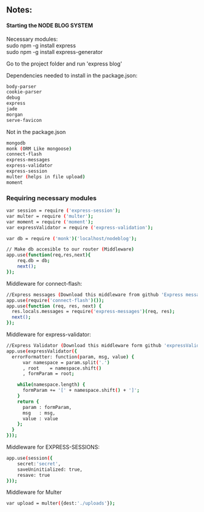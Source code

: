 ## Notes:  
#### Starting the NODE BLOG SYSTEM  

Necessary modules:  
sudo npm -g install express  
sudo npm -g install express-generator  

Go to the project folder and run 'express blog'  

Dependencies needed to install in the package.json:  
```bash
body-parser  
cookie-parser  
debug  
express  
jade  
morgan  
serve-favicon  
```
Not in the package.json  
```bash
mongodb  
monk (ORM Like mongoose)  
connect-flash  
express-messages  
express-validator  
express-session  
multer (helps in file upload)  
moment  

```

### Requiring necessary modules
```bash
var session = require ('express-session');
var multer = require ('multer');
var moment = require ('moment');
var expressValidator = require ('express-validation');

var db = require ('monk')('localhost/nodeblog');

// Make db accesible to our router (Middleware)
app.use(function(req,res,next){
	req.db = db;
	next();
});
```

Middleware for connect-flash:  
```bash
//Express messages (Download this middleware from github 'Express messages')
app.use(require('connect-flash')());
app.use(function (req, res, next) {
  res.locals.messages = require('express-messages')(req, res);
  next();
});
```
Middleware for express-validator:  
```bash
//Express Validator (Download this middleware form github 'expressValidator middleware')
app.use(expressValidator({
  errorFormatter: function(param, msg, value) {
      var namespace = param.split('.')
      , root    = namespace.shift()
      , formParam = root;

    while(namespace.length) {
      formParam += '[' + namespace.shift() + ']';
    }
    return {
      param : formParam,
      msg   : msg,
      value : value
    };
  }
}));
```
Middleware for EXPRESS-SESSIONS:
```bash
app.use(session({  
	secret:'secret',  
	saveUninitialized: true,  
	resave: true  
}));
```
Middleware for Multer
```bash
var upload = multer({dest:'./uploads'});  
```